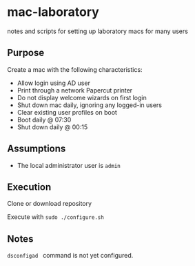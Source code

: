 # mac-laboratory
notes and scripts for setting up laboratory macs for many users



## Purpose
Create a mac with the following characteristics:
- Allow login using AD user
- Print through a network Papercut printer
- Do not display welcome wizards on first login
- Shut down mac daily, ignoring any logged-in users
- Clear existing user profiles on boot
- Boot daily @ 07:30
- Shut down daily @ 00:15

## Assumptions
- The local administrator user is ```admin```

## Execution
Clone or download repository

Execute with ```sudo ./configure.sh```

## Notes
```dsconfigad ``` command is not yet configured.
